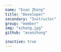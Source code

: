 ```yaml
---
name: "Evan Zhong"
title: "Developer"
secondary: "Instructor"
group: "member"
img: "ezhong.jpg"
github: "evanzhong"

inactive: true
---
```

